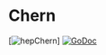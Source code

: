 # Chern
[![hepChern](https://github.com/hepChern)]
[![GoDoc](https://godoc.org/github.com/goki/gi?status.svg)](http://godoc.org/github.com/goki/gi)
